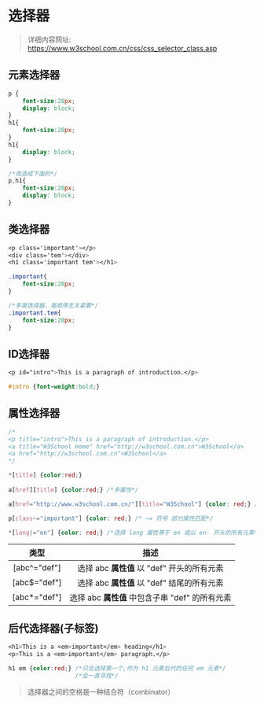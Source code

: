 
# 选择器

> 详细内容网址: https://www.w3school.com.cn/css/css_selector_class.asp

## 元素选择器

```css
p {
    font-size:28px;
    display: block;
}
h1{  
    font-size:28px;
}
h1{  
    display: block;
}

/*改造成下面的*/
p,h1{
    font-size:28px;
    display: block;
}
```

## 类选择器

```css
<p class='important'></p>
<div class='tem'></div>
<h1 class='important tem'></h1>

.important{
    font-size:28px;
}

/*多类选择器，类顺序无关紧要*/ 
.important.tem{
    font-size:28px;
}

```

## ID选择器

```css
<p id="intro">This is a paragraph of introduction.</p>

#intro {font-weight:bold;}

```

## 属性选择器

```css
/*
<p title="intro">This is a paragraph of introduction.</p>
<a title="W3School Home" href="http://w3school.com.cn">W3School</a>
<a href="http://w3school.com.cn">W3School</a>
*/

*[title] {color:red;}
 
a[href][title] {color:red;} /*多属性*/

a[href="http://www.w3school.com.cn/"][title="W3School"] {color: red;} /*指定属性，属性值需完全匹配*/

p[class~="important"] {color: red;} /* ~= 符号 部分属性匹配*/

*[lang|="en"] {color: red;} /*选择 lang 属性等于 en 或以 en- 开头的所有元素*/
```

|类型|描述|
|:---: | :---:|
|[abc^="def"]|选择 abc **属性值** 以 "def" 开头的所有元素|
|[abc$="def"]|选择 abc **属性值** 以 "def" 结尾的所有元素|
|[abc*="def"]|选择 abc **属性值** 中包含子串 "def" 的所有元素|

## 后代选择器(子标签)

```css
<h1>This is a <em>important</em> heading</h1>
<p>This is a <em>important</em> paragraph.</p>

h1 em {color:red;} /*只会选择第一个,作为 h1 元素后代的任何 em 元素*/
                   /*会一直寻找*/
```
> 选择器之间的空格是一种结合符（combinator）
